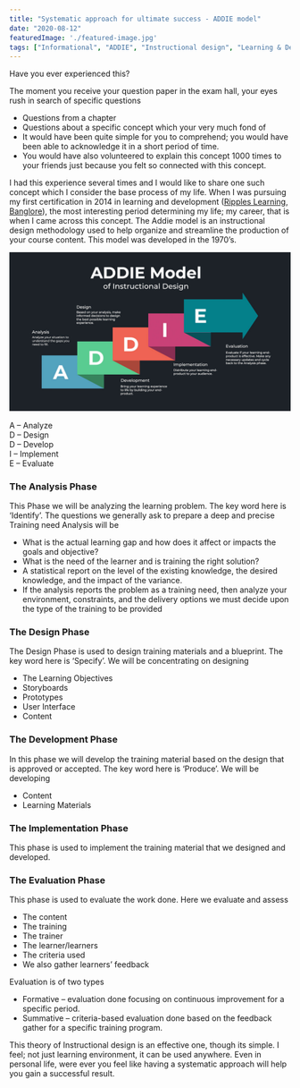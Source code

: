 ```yaml
---
title: "Systematic approach for ultimate success - ADDIE model"
date: "2020-08-12"
featuredImage: './featured-image.jpg'
tags: ["Informational", "ADDIE", "Instructional design", "Learning & Development", "Thought process", "Implementation"]
---
```


Have you ever experienced this?

The moment you receive your question paper in the exam hall, your eyes rush in search of specific questions
- Questions from a chapter 
- Questions about a specific concept which your very much fond of
- It would have been quite simple for you to comprehend; you would have been able to acknowledge it in a short period of time.
- You would have also volunteered to explain this concept 1000 times to your friends just because you felt so connected with this concept.

I had this experience several times and I would like to share one such concept which I consider the base process of my life. When I was pursuing my first certification in 2014 in learning and development ([Ripples Learning, Banglore](https://www.rippleslearning.com/)), the most interesting period determining my life; my career, that is when I came across this concept.
The Addie model is an instructional design methodology used to help organize and streamline the production of your course content. This model was developed in the 1970’s.

![ADDIE Model of instructional design methodology](./1.jpg)

A – Analyze  
D – Design  
D – Develop  
I – Implement  
E – Evaluate  

### The Analysis Phase

This Phase we will be analyzing the learning problem. The key word here is ‘Identify’. The questions we generally ask to prepare a deep and precise Training need Analysis will be
- What is the actual learning gap and how does it affect or impacts the goals and objective?
- What is the need of the learner and is training the right solution?
- A statistical report on the level of the existing knowledge, the desired knowledge, and the impact of the variance.
- If the analysis reports the problem as a training need, then analyze your environment, constraints, and the delivery options we must decide upon the type of the training to be provided  

### The Design Phase

The Design Phase is used to design training materials and a blueprint. The key word here is ‘Specify’. We will be concentrating on designing
- The Learning Objectives
- Storyboards
- Prototypes
- User Interface
- Content

### The Development Phase

In this phase we will develop the training material based on the design that is approved or accepted. The key word here is ‘Produce’. We will be developing 
- Content
- Learning Materials

### The Implementation Phase

This phase is used to implement the training material that we designed and developed.

### The Evaluation Phase

This phase is used to evaluate the work done. Here we evaluate and assess 
- The content
- The training
- The trainer
- The learner/learners
- The criteria used
- We also gather learners’ feedback

Evaluation is of two types

- Formative – evaluation done focusing on continuous improvement for a specific period.
- Summative – criteria-based evaluation done based on the feedback gather for a specific training program.

This theory of Instructional design is an effective one, though its simple. I feel; not just learning environment, it can be used anywhere. Even in personal life, were ever you feel like having a systematic approach will help you gain a successful result.

